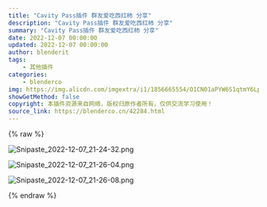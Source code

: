 ```yaml
---
title: "Cavity Pass插件 群友爱吃西红柿 分享"
description: "Cavity Pass插件 群友爱吃西红柿 分享"
summary: "Cavity Pass插件 群友爱吃西红柿 分享"
date: 2022-12-07 00:00:00
updated: 2022-12-07 00:00:00
author: blenderit
tags: 
    - 其他插件
categories:
    - blenderco
img: https://img.alicdn.com/imgextra/i1/1856665554/O1CN01aPYW6S1qtmY6Lpzrl_!!1856665554.png
showGetMethod: false
copyright: 本插件资源来自网络，版权归原作者所有，仅供交流学习使用！
source_link: https://blenderco.cn/42284.html
---
```


{% raw %}
<p><img src="https://img.alicdn.com/imgextra/i1/1856665554/O1CN01aPYW6S1qtmY6Lpzrl_!!1856665554.png" alt="Snipaste_2022-12-07_21-24-32.png"></p><p><img src="https://img.alicdn.com/imgextra/i2/1856665554/O1CN01oUfJNh1qtmXwcuHP0_!!1856665554.png" alt="Snipaste_2022-12-07_21-26-04.png"></p><p><img src="https://img.alicdn.com/imgextra/i4/1856665554/O1CN011TRma01qtmY9pJokq_!!1856665554.png" alt="Snipaste_2022-12-07_21-26-08.png"></p>
<div style="display: none">blenderco</div>
{% endraw %}